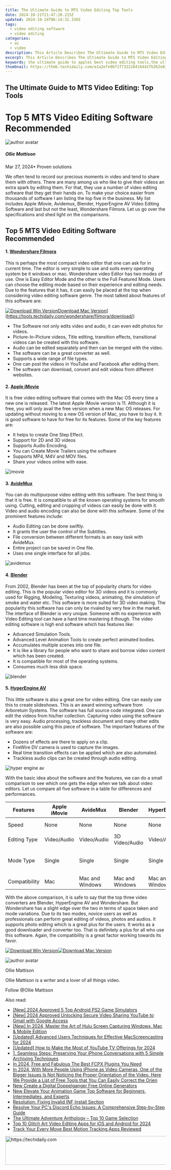 ```yaml
---
title: The Ultimate Guide to MTS Video Editing Top Tools
date: 2024-10-21T21:47:20.215Z
updated: 2024-10-24T06:14:32.330Z
tags: 
  - video editing software
  - video editing
categories: 
  - ai
  - video
description: This Article Describes The Ultimate Guide to MTS Video Editing Top Tools
excerpt: This Article Describes The Ultimate Guide to MTS Video Editing Top Tools
keywords: the ultimate guide to apples best video editing tools,the ultimate guide to mts video editing top 5 software,the ultimate guide to free vob video editing tools,the ultimate guide to free flv video editing tools,the ultimate guide to mts video editing top tools,the ultimate guide to mts video editing 5 best tools,the ultimate guide to slow motion video editing top 10 tools
thumbnail: https://thmb.techidaily.com/e1a2efe9bf1f732226416442fb362e8363cdb8595c634b883b7def7759d3266e.jpg
---
```


## The Ultimate Guide to MTS Video Editing: Top Tools

# Top 5 MTS Video Editing Software Recommended

![author avatar](https://images.wondershare.com/filmora/article-images/ollie-mattison.jpg)

##### Ollie Mattison

 Mar 27, 2024• Proven solutions

 We often tend to record our precious moments in video and tend to share them with others. There are many among us who like to give their videos an extra spark by editing them. For that, they use a number of video editing software that they get their hands on. To make your choice easier from thousands of software I am listing the top five in the business. My list includes Apple iMovie, Avidemux, Blender, HyperEngine AV Video Editing Software and last but not the least, Wondershare Filmora. Let us go over the specifications and shed light on the comparisons.

## Top 5 MTS Video Editing Software Recommended

#### 1\. [Wondershare Filmora](https://tools.techidaily.com/wondershare/filmora/download/)

 This is perhaps the most compact video editor that one can ask for in current time. The editor is very simple to use and suits every operating system be it windows or mac. Wondershare video Editor has two modes of use. One is Easy Editor Mode and the other is the Full Featured Mode. Users can choose the editing mode based on their experience and editing needs. Due to the features that it has, it can easily be placed at the top when considering video editing software genre. The most talked about features of this software are:

[![Download Win Version](https://images.wondershare.com/filmora/guide/download-btn-win.jpg)](https://tools.techidaily.com/wondershare/filmora/download/)[Download Mac Version](https://images.wondershare.com/filmora/guide/download-btn-mac.jpg)](https://tools.techidaily.com/wondershare/filmora/download/)

* The Software not only edits video and audio, it can even edit photos for videos.
* Picture-In-Picture videos, Title editing, transition effects, transitional videos can be created with this software.
* Audio can be edited separately and then can be merged with the video.
* The software can be a great converter as well.
* Supports a wide range of file types.
* One can post the videos in YouTube and Facebook after editing them.
* The software can download, convert and edit videos from different websites.

#### 2\. [Apple iMovie](https://www.apple.com/mac/imovie/)

 It is free video editing software that comes with the Mac OS every time a new one is released. The latest Apple iMovie version is 11\. Although it is free, you will only avail the free version when a new Mac OS releases. For updating without moving to a new OS version of Mac, you have to buy it. It is good software to have for free for its features. Some of the key features are:

* It helps to create One Step Effect.
* Support for 2D and 3D videos
* Supports Audio Encoding.
* You can Create Movie Trailers using the software
* Supports MP4, M4V and MOV files.
* Share your videos online with ease.

![imovie](https://images.wondershare.com/multimedia/imovie.jpg)

#### 3\. [AvideMux](http://sourceforge.net/projects/avidemux/files/latest/download)

 You can do multipurpose video editing with this software. The best thing is that it is free. It is compatible to all the known operating systems for smooth using. Cutting, editing and cropping of videos can easily be done with it. Video and audio encoding can also be done with this software. Some of the prominent features include:

* Audio Editing can be done swiftly.
* It grants the user the control of the Subtitles.
* File conversion between different formats is an easy task with AvideMux.
* Entire project can be saved in One file.
* Uses one single interface for all jobs.

![avidemux](https://images.wondershare.com/multimedia/avidemux.jpg)

#### 4\. [Blender](http://www.blender.org/download/)

 From 2002, Blender has been at the top of popularity charts for video editing. This is the popular video editor for 3D videos and it is commonly used for Rigging, Modeling, Texturing videos, animating, the simulation of smoke and water etc. This software is more suited for 3D video making. The popularity this software has can only be rivaled by very few in the market. The interface of Blender is very unique. Someone with no experience with Video Editing tool can have a hard time mastering it though. The video editing software is high end software which has features like:

* Advanced Simulation Tools.
* Advanced Level Animation Tools to create perfect animated bodies.
* Accumulates multiple scenes into one file.
* It is like a library for people who want to share and borrow video content which has been created.
* It is compatible for most of the operating systems.
* Consumes much less disk space.

![blender](https://images.wondershare.com/multimedia/blender01.jpg)

#### 5\. [HyperEngine AV](http://sourceforge.net/projects/hyperengine/files/latest/download?source=navbar)

 This little software is also a great one for video editing. One can easily use this to create slideshows. This is an award winning software from Arboretum Systems. The software has full source code integrated. One can edit the videos from his/her collection. Capturing video using the software is very easy. Audio processing, trackless document and many other edits are also possible using this piece of software. The important features of the software are:

* Dozens of effects are there to apply on a clip.
* FireWire DV camera is used to capture the images.
* Real time transition effects can be applied which are also automated.
* Trackless audio clips can be created through audio editing.

![hyper engine av](https://images.wondershare.com/multimedia/hyper-engine-av.jpg)

 With the basic idea about the software and the features, we can do a small comparison to see which one gets the edge when we talk about video editors. Let us compare all five software in a table for differences and performances.

| Features      | Apple iMovie | AvideMux        | Blender         | HyperEngine     | Wondershare Filmora                                  |
| ------------- | ------------ | --------------- | --------------- | --------------- | ---------------------------------------------------- |
| Speed         | None         | None            | None            | None            | Excellent (30X faster)                               |
| Editing Type  | Video/Audio  | Video/Audio     | 3D Video/Audio  | Video/Audio     | Video/Audio/Photos                                   |
| Mode Type     | Single       | Single          | Single          | Single          | Two Modes. Easy Editor and Full Featured Editor Mode |
| Compatibility | Mac          | Mac and Windows | Mac and Windows | Mac and Windows | Mac and Windows                                      |

 With the above comparison, it is safe to say that the top three video converters are Blender, HyperEngine AV and Wondershare. But Wondershare has a slight edge over the two in terms of space taken and mode variations. Due to its two modes, novice users as well as professionals can perform great editing of videos, photos and audios. It supports photo editing which is a great plus for the users. It works as a good downloader and converter too. That is definitely a plus for all who use this software. Again, the compatibility is a great factor working towards its favor.

[![Download Win Version](https://images.wondershare.com/filmora/guide/download-btn-win.jpg)](https://tools.techidaily.com/wondershare/filmora/download/)[![Download Mac Version](https://images.wondershare.com/filmora/guide/download-btn-mac.jpg)](https://tools.techidaily.com/wondershare/filmora/download/)

![author avatar](https://images.wondershare.com/filmora/article-images/ollie-mattison.jpg)

Ollie Mattison

Ollie Mattison is a writer and a lover of all things video.

Follow @Ollie Mattison

<ins class="adsbygoogle"
      style="display:block"
      data-ad-client="ca-pub-7571918770474297"
      data-ad-slot="8358498916"
      data-ad-format="auto"
      data-full-width-responsive="true"></ins>

<span class="atpl-alsoreadstyle">Also read:</span>
<div><ul>
<li><a href="https://digital-screen-recording.techidaily.com/new-2024-approved-5-top-android-ps2-game-simulators/"><u>[New] 2024 Approved 5 Top Android PS2 Game Simulators</u></a></li>
<li><a href="https://youtube-lab.techidaily.com/024-approved-unlocking-secure-video-sharing-youtube-to-gmail-with-google-access/"><u>[New] 2024 Approved Unlocking Secure Video Sharing YouTube to Gmail with Google Access</u></a></li>
<li><a href="https://screen-mirroring-recording.techidaily.com/new-in-2024-master-the-art-of-hulu-screen-capturing-windows-mac-and-mobile-edition/"><u>[New] In 2024, Master the Art of Hulu Screen Capturing Windows, Mac & Mobile Edition</u></a></li>
<li><a href="https://screen-mirroring-recording.techidaily.com/updated-advanced-users-techniques-for-effective-macscreencasting-for-2024/"><u>[Updated] Advanced Users Techniques for Effective MacScreencasting for 2024</u></a></li>
<li><a href="https://eaxpv-info.techidaily.com/updated-how-to-make-the-most-of-youtube-tv-offerings-for-2024/"><u>[Updated] How to Make the Most of YouTube TV Offerings for 2024</u></a></li>
<li><a href="https://win-rankings.techidaily.com/1-seamless-steps-preserving-your-iphone-conversations-with-5-simple-archiving-techniques/"><u>1. Seamless Steps: Preserving Your iPhone Conversations with 5 Simple Archiving Techniques</u></a></li>
<li><a href="https://ai-vdieo-software.techidaily.com/in-2024-free-and-fabulous-the-best-fcpx-plugins-you-need/"><u>In 2024, Free and Fabulous The Best FCPX Plugins You Need</u></a></li>
<li><a href="https://ai-vdieo-software.techidaily.com/in-2024-with-more-people-using-iphone-as-video-cameras-one-of-the-bigger-issues-is-not-noticing-the-proper-orientation-of-the-video-here-we-provide-a-list-o/"><u>In 2024, With More People Using iPhone as Video Cameras, One of the Bigger Issues Is Not Noticing the Proper Orientation of the Video. Here We Provide a List of Free Tools that You Can Easily Correct the Orien</u></a></li>
<li><a href="https://ai-vdieo-software.techidaily.com/new-create-a-digital-doppelganger-free-online-generators/"><u>New Create a Digital Doppelganger Free Online Generators</u></a></li>
<li><a href="https://ai-vdieo-software.techidaily.com/new-elevate-your-animation-game-top-software-for-beginners-intermediates-and-experts/"><u>New Elevate Your Animation Game Top Software for Beginners, Intermediates, and Experts</u></a></li>
<li><a href="https://driver-error.techidaily.com/resolution-fixing-invalid-inf-install-section/"><u>Resolution: Fixing Invalid INF Install Section</u></a></li>
<li><a href="https://sound-issues.techidaily.com/resolve-your-pcs-discord-echo-issues-a-comprehensive-step-by-step-guide/"><u>Resolve Your PC's Discord Echo Issues: A Comprehensive Step-by-Step Guide</u></a></li>
<li><a href="https://screen-video-capture.techidaily.com/the-ultimate-adventure-anthology-top-10-game-selection/"><u>The Ultimate Adventure Anthology – Top 10 Game Selection</u></a></li>
<li><a href="https://ai-vdieo-software.techidaily.com/top-10-glitch-art-video-editing-apps-for-ios-and-android-for-2024/"><u>Top 10 Glitch Art Video Editing Apps for iOS and Android for 2024</u></a></li>
<li><a href="https://ai-vdieo-software.techidaily.com/track-your-every-move-best-motion-tracking-apps-reviewed/"><u>Track Your Every Move Best Motion Tracking Apps Reviewed</u></a></li>
</ul></div>

<!-- affiliate ads begin -->
<a href="https://appsumo.8odi.net/c/5597632/2132162/7443" target="_top" id="2132162">
  <img src="//a.impactradius-go.com/display-ad/7443-2132162" border="0" alt="https://techidaily.com" width="728" height="90"/>
</a>
<img height="0" width="0" src="https://appsumo.8odi.net/i/5597632/2132162/7443" style="position:absolute;visibility:hidden;" border="0" />
<!-- affiliate ads end -->

